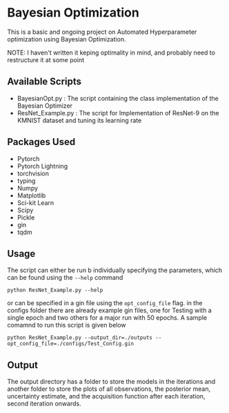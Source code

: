 # Bayesian Optimization

This is a basic and ongoing project on Automated Hyperparameter optimization using Bayesian Optimization. 

NOTE: I haven't written it keping optimality in mind, and probably need to restructure it at some point

## Available Scripts

- BayesianOpt.py : The script containing the class implementation of the Bayesian Optimizer 
- ResNet_Example.py : The script for Implementation of ResNet-9 on the KMNIST dataset and tuning its learning rate

## Packages Used

- Pytorch
- Pytorch Lightning
- torchvision
- typing 
- Numpy
- Matplotlib
- Sci-kit Learn
- Scipy
- Pickle 
- gin 
- tqdm


## Usage

The script can either be run b individually specifying the parameters, which can be found using the ```--help``` command

```
python ResNet_Example.py --help
```

or can be specified in a gin file using the ```opt_config_file``` flag. in the configs folder there are already example gin files, one for Testing with a single epoch and two others for a major run with 50 epochs. A sample comamnd to run this script is given below

```
python ResNet_Example.py --output_dir=./outputs --opt_config_file=./configs/Test_Config.gin
```

## Output

The output directory has a folder to store the models in the iterations and another folder to store the plots of all observations, the posterior mean, uncertainty estimate, and the acquisition function after each iteration, second iteration onwards. 
